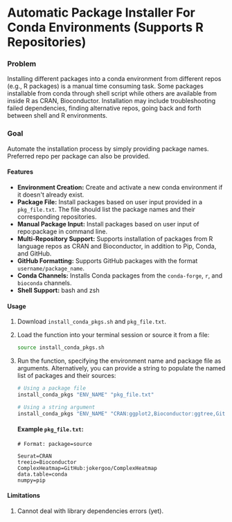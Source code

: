 # Automatic Package Installer For Conda Environments (Supports R Repositories)

### Problem
Installing different packages into a conda environment from different repos (e.g., R packages) is a manual time consuming task. Some packages installable from conda through   shell script while others are available from inside R as CRAN, Bioconductor. 
Installation may include troubleshooting failed dependencies, finding alternative repos, going back and forth between shell and R environments. 

### Goal
Automate the installation process by simply providing package names. Preferred repo per package can also be provided.

#### Features

- **Environment Creation:** Create and activate a new conda environment if it doesn't already exist.
- **Package File:** Install packages based on user input provided in a `pkg_file.txt`. The file should list the package names and their corresponding repositories.
- **Manual Package Input:** Install packages based on user input of repo:package in command line.
- **Multi-Repository Support:** Supports installation of packages from R language repos as CRAN and Bioconductor, in addition to Pip, Conda, and GitHub.
- **GitHub Formatting:** Supports GitHub packages with the format `username/package_name`.
- **Conda Channels:** Installs Conda packages from the `conda-forge`, `r`, and `bioconda` channels.
- **Shell Support:** bash and zsh 


#### Usage
1. Download `install_conda_pkgs.sh` and `pkg_file.txt`. 
2. Load the function into your terminal session or source it from a file:
   ```bash
   source install_conda_pkgs.sh
   
3. Run the function, specifying the environment name and package file as arguments. Alternatively, you can provide a string to populate the named list of packages and their sources:

   ```bash
   # Using a package file
   install_conda_pkgs "ENV_NAME" "pkg_file.txt"
   
   # Using a string argument
   install_conda_pkgs "ENV_NAME" "CRAN:ggplot2,Bioconductor:ggtree,GitHub:jokergoo/ComplexHeatmap,pip:numpy"
   ```
   #### Example `pkg_file.txt`: 
   ```
   # Format: package=source
   
   Seurat=CRAN
   treeio=Bioconductor
   ComplexHeatmap=GitHub:jokergoo/ComplexHeatmap
   data.table=conda
   numpy=pip
   ```

#### Limitations
1. Cannot deal with library dependencies errors (yet).
